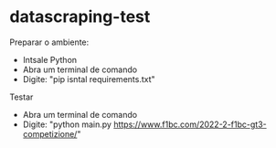 # datascraping-test
Preparar o ambiente:

- Intsale Python
- Abra um terminal de comando
- Digite: "pip isntal requirements.txt"

Testar
- Abra um terminal de comando
- Digite: "python main.py https://www.f1bc.com/2022-2-f1bc-gt3-competizione/"



